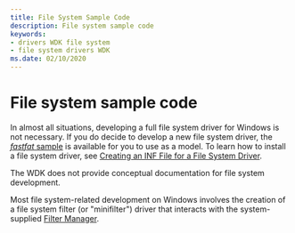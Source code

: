 ```yaml
---
title: File System Sample Code
description: File system sample code
keywords:
- drivers WDK file system
- file system drivers WDK
ms.date: 02/10/2020
---
```


# File system sample code

In almost all situations, developing a full file system driver for Windows is not necessary. If you do decide to develop a new file system driver, the [*fastfat* sample](../samples/file-system-driver-samples.md) is available for you to use as a model. To learn how to install a file system driver, see [Creating an INF File for a File System Driver](creating-an-inf-file-for-a-file-system-driver.md).

The WDK does not provide conceptual documentation for file system development.

Most file system-related development on Windows involves the creation of a file system filter (or "minifilter") driver that interacts with the system-supplied [Filter Manager](filter-manager-concepts.md).
